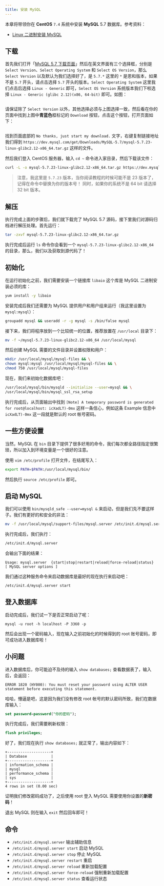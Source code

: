 ```yaml
---
title: 安装 MySQL
---
```


本章将带领你在 **CentOS** `7.4` 系统中安装 **MySQL** 5.7 数据库。参考资料：

- [Linux 二进制安装 MySQL](https://dev.mysql.com/doc/refman/5.7/en/binary-installation.html)

## 下载

首先我们打开「[MySQL 5.7 下载页面](https://dev.mysql.com/downloads/mysql/5.7.html#downloads)」然后在英文界面有三个选择框，分别是 `Select Version`、`Select Operating System` 和 `Select OS Version`，那么 `Select Version` 以及默认为我们选择好了，是 `5.7.*` 这里的 `*` 是恩和版本，如果不是 `5.7` 开头，请点击选择 `5.7` 开头的版本。`Select Operating System` 这里我们点击后选择 `Linux - Generic` 即可，`Select OS Version` 系统版本我们下啦选择 `Linux - Generic (glibc 2.12)(x86, 64-bit)` 即可。如图：

<img :src="$withBase('/assets/img/v2/guide/installation/mysql-download-page.png')" />

请保证除了 `Select Version` 以外，其他选择必须与上图选择一致，然后看在你的页面中找到上图中**青蓝色**框标记的 `Download` 按钮，点击这个按钮，打开页面如下：

<img :src="$withBase('/assets/img/v2/guide/installation/mysql-download-page-get-archival.png')" />

找到页面底部的 `No thanks, just start my download.` 文字，右键复制链接地址我们得到 `https://dev.mysql.com/get/Downloads/MySQL-5.7/mysql-5.7.23-linux-glibc2.12-x86_64.tar.gz` 这样的文件。

然后我们登入 CentOS 服务器，输入 `cd ~` 命令进入家目录，然后下载该文件：

```bash
curl -L -o mysql-5.7.23-linux-glibc2.12-x86_64.tar.gz https://dev.mysql.com/get/Downloads/MySQL-5.7/mysql-5.7.23-linux-glibc2.12-x86_64.tar.gz
```

> 注意，我这里是 `5.7.23` 版本，当你阅读教程的时候可能不是 23 版本了，记得在命令中替换为你的版本号！
> 同时，如果你的系统不是 64 bit 请选择 32 bit 版本。

## 解压

执行完成上面的步骤后，我们就下载完了 MySQL 5.7 源码，接下里我们对源码归档进行解压处理。首先运行：

```bash
tar -zxvf mysql-5.7.23-linux-glibc2.12-x86_64.tar.gz
```

执行完成后运行 `ls` 命令你会看到一个 `mysql-5.7.23-linux-glibc2.12-x86_64` 的目录，那么，我们以及获取到源代码了！

## 初始化

在运行初始化之前，我们需要安装一个链接库 `libaio` 这个库是 MySQL 二进制安装必须的库：

```bash
yum install -y libaio
```

安装完成后我们还需要为 MySQL 提供用户和用户组来运行（我这里设置为 `mysql:mysql`）：

```bash
groupadd mysql && useradd -r -g mysql -s /bin/false mysql
```

接下来，我们将程序放到一个比较统一的位置，推荐放置在 `/usr/local` 目录下：

```bash
mv -f ~/mysql-5.7.23-linux-glibc2.12-x86_64 /usr/local/mysql
```

然后创建 MySQL 需要的文件目录并设置权限和用户：

```bash
mkdir /usr/local/mysql/mysql-files && \
chown mysql:mysql /usr/local/mysql/mysql-files && \
chmod 750 /usr/local/mysql/mysql-files
```

现在，我们来初始化数据库吧：

```bash
/usr/local/mysql/bin/mysqld --initialize --user=mysql && \
/usr/local/mysql/bin/mysql_ssl_rsa_setup
```

执行完成后，从页面输出中找到 `[Note] A temporary password is generated for root@localhost: icXadLT)-0mx` 这样一条信心，例如这条 Example 信息中 `icXadLT)-0mx` 这一段就是默认的 root 帐号密码。

## 一些方便设置

当然，MySQL 在 `bin` 目录下提供了很多好用的命令，我们每次都全路径指定很繁琐，所以加入到环境变量是一个很好的注意。

使用 `vim /etc/profile` 打开文件，在结尾写入：

```bash
export PATH=$PATH:/usr/local/mysql/bin/
```

然后执行 `source /etc/profile` 即可。

## 启动 MySQL

我们可以使用 `bin/mysqld_safe --user=mysql &` 来启动，但是我们先不要这样子。我们有更好的和安全的非法：

```bash
mv -f /usr/local/mysql/support-files/mysql.server /etc/init.d/mysql.server
```

执行完成后，我们执行：

```bash
/etc/init.d/mysql.server
```

会输出下面的结果：

```
Usage: mysql.server  {start|stop|restart|reload|force-reload|status}  [ MySQL server options ]
```

我们通过这种服务命令来启动数据库是最好的现在执行来启动吧：

```bash
/etc/init.d/mysql.server start
```

## 登入数据库

启动完成后，我们试一下是否正常启动了呢：

```
mysql -u root -h localhost -P 3360 -p
```

然后会出现一个密码输入，现在输入之前初始化的时候得到的 root 账号密码，即可成功进入数据库啦！

## 小问题

进入数据库后，你可能迫不及待的输入 `show databases;` 查看数据表了，输入后，会返回：

```
ERROR 1820 (HY000): You must reset your password using ALTER USER statement before executing this statement.
```

哈哈，懵逼是吧，这是因为我们没有修改 root 帐号的默认密码所致，我们在数据库输入：

```sql
set password=password("你的密码");
```

执行完成后，我们需要刷新权限：

```sql
flush privileges;
```

好了，我们现在执行 `show databases;` 就正常了，输出内容如下：

```
+--------------------+
| Database           |
+--------------------+
| information_schema |
| mysql              |
| performance_schema |
| sys                |
+--------------------+
4 rows in set (0.00 sec)
```

证明我们修改密码成功了，之后使用 root 登入 MySQL 需要使用你设置的**新密码**！

退出 MySQL 则在输入 `exit` 然后回车即可！

## 命令

- `/etc/init.d/mysql.server` 输出辅助信息
- `/etc/init.d/mysql.server start` 启动 MySQL
- `/etc/init.d/mysql.server stop` 停止 MySQL
- `/etc/init.d/mysql.server restart` 重启
- `/etc/init.d/mysql.server reload` 重新加载配置
- `/etc/init.d/mysql.server force-reload` 强制重新加载配置
- `/etc/init.d/mysql.server status` 查看运行状态

